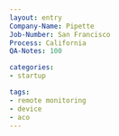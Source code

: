 ```yaml
---
layout: entry
Company-Name: Pipette
Job-Number: San Francisco
Process: California
QA-Notes: 100

categories:
- startup

tags:
- remote monitoring
- device
- aco
---
```

